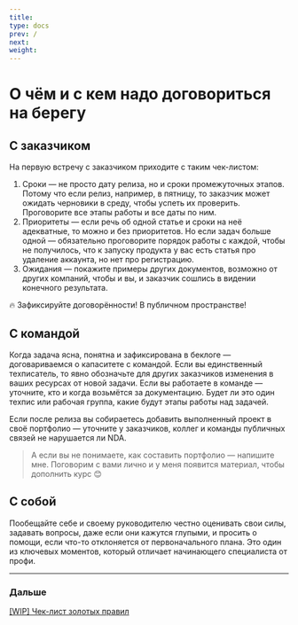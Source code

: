 ```yaml
---
title: 
type: docs
prev: /
next: 
weight: 
---
```



# О чём и с кем надо договориться на берегу

## С заказчиком

На первую встречу с заказчиком приходите с таким чек-листом:

1. Сроки — не просто дату релиза, но и сроки промежуточных этапов. Потому что если релиз, например, в пятницу, то заказчик может ожидать черновики в среду, чтобы успеть их проверить. Проговорите все этапы работы и все даты по ним. 
2. Приоритеты — если речь об одной статье и сроки на неё адекватные, то можно и без приоритетов. Но если задач больше одной — обязательно проговорите порядок работы с каждой, чтобы не получилось, что к запуску продукта у вас есть статья про удаление аккаунта, но нет про регистрацию. 
3. Ожидания — покажите примеры других документов, возможно от других компаний, чтобы и вы, и заказчик сошлись в видении конечного результата. 

<aside>
🔥 Зафиксируйте договорённости! В публичном пространстве!

</aside>

## С командой

Когда задача ясна, понятна и зафиксирована в беклоге —договариваемся о капаситете с командой. Если вы единственный техписатель, то явно обозначьте для других заказчиков изменения в ваших ресурсах от новой задачи. Если вы работаете в команде — уточните, кто и когда возьмётся за документацию. Будет ли это один техпис или рабочая группа, какие будут этапы работы над задачей. 

Если после релиза вы собираетесь добавить выполненный проект в своё портфолио — уточните у заказчиков, коллег и команды публичных связей не нарушается ли NDA. 

> А если вы не понимаете, как составить портфолио — напишите мне. Поговорим с вами лично и у меня появится материал, чтобы дополнить курс 😊
> 

## С собой

Пообещайте себе и своему руководителю честно оценивать свои силы, задавать вопросы, даже если они кажутся глупыми, и просить о помощи, если что-то отклоняется от первоначального плана. Это один из ключевых моментов, который отличает начинающего специалиста от профи.

---

### Дальше

[[WIP] Чек-лист золотых правил](%5BWIP%5D%20%D0%A7%D0%B5%D0%BA-%D0%BB%D0%B8%D1%81%D1%82%20%D0%B7%D0%BE%D0%BB%D0%BE%D1%82%D1%8B%D1%85%20%D0%BF%D1%80%D0%B0%D0%B2%D0%B8%D0%BB%202d39af89056940d08d3db7759cce0d73.md)